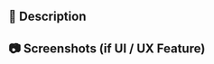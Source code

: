 ## 📝 Description
<!-- Briefly describe the purpose of this pull request and the changes made. -->

## 📷 Screenshots (if UI / UX Feature)
<!-- Add any relevant screenshots to show the changes visually. -->
